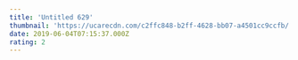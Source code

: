 ```yaml
---
title: 'Untitled 629'
thumbnail: 'https://ucarecdn.com/c2ffc848-b2ff-4628-bb07-a4501cc9ccfb/'
date: 2019-06-04T07:15:37.000Z
rating: 2
---
```

